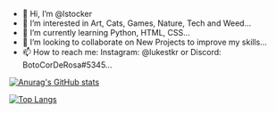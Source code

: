 - 👋 Hi, I’m @lstocker
- 👀 I’m interested in Art, Cats, Games, Nature, Tech and Weed...
- 🌱 I’m currently learning Python, HTML, CSS...
- 💞️ I’m looking to collaborate on New Projects to improve my skills...
- 📫 How to reach me: Instagram: @lukestkr or Discord: BotoCorDeRosa#5345...

<!---
lstocker/lstocker is a ✨ special ✨ repository because its `README.md` (this file) appears on your GitHub profile.
You can click the Preview link to take a look at your changes.
--->


[![Anurag's GitHub stats](https://github-readme-stats.vercel.app/api?username=lstocker)](https://github.com/anuraghazra/github-readme-stats)

[![Top Langs](https://github-readme-stats.vercel.app/api/top-langs/?username=lstocker)](https://github.com/anuraghazra/github-readme-stats)
